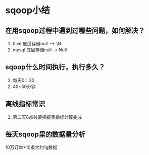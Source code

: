 # sqoop小结
## 在用sqoop过程中遇到过哪些问题，如何解决？
1. hive 底层存储null --> \N
2. mysql 底层存储null--> Null
## sqoop什么时间执行，执行多久？
1. 每天0：30
2. 40~50分钟
## 离线指标常识
1. 第二天8点钱要把报表指标计算完成
## 
## 每天sqoop里的数据量分析
10万订单*10条大约1g数据
